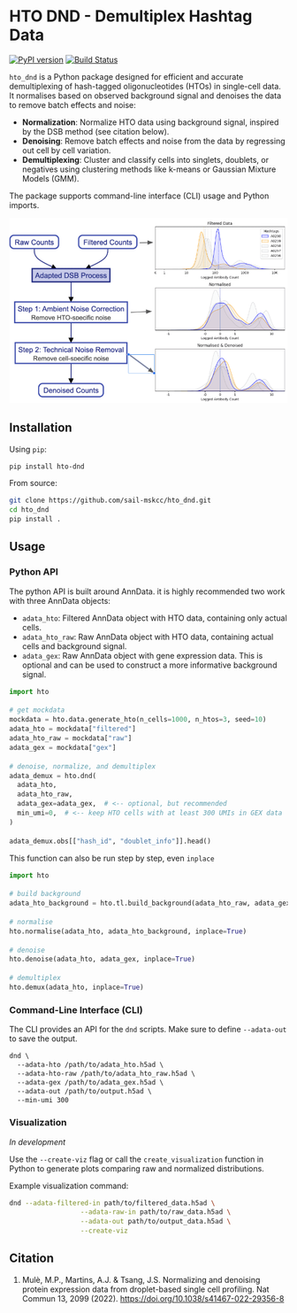 # HTO DND - Demultiplex Hashtag Data

[![PyPI version](https://badge.fury.io/py/hto-dnd.svg)](https://badge.fury.io/py/hto-dnd)
[![Build Status](https://github.com/sail-mskcc/hto_dnd/actions/workflows/python-package.yml/badge.svg)](https://github.com/sail-mskcc/hto_dnd/actions/workflows/test.yml)

`hto_dnd` is a Python package designed for efficient and accurate demultiplexing of hash-tagged oligonucleotides (HTOs) in single-cell data.
It normalises based on observed background signal and denoises the data to remove batch effects and noise:

- **Normalization**: Normalize HTO data using background signal, inspired by the DSB method (see citation below).
- **Denoising**: Remove batch effects and noise from the data by regressing out cell by cell variation.
- **Demultiplexing**: Cluster and classify cells into singlets, doublets, or negatives using clustering methods like k-means or Gaussian Mixture Models (GMM).

The package supports command-line interface (CLI) usage and Python imports.

![HTO DND](./media/pipeline_v0.png)

## Installation

Using `pip`:

```bash
pip install hto-dnd
```

From source:

```bash
git clone https://github.com/sail-mskcc/hto_dnd.git
cd hto_dnd
pip install .
```

## Usage

### Python API

The python API is built around AnnData. it is highly recommended two work with three AnnData objects:

* `adata_hto`: Filtered AnnData object with HTO data, containing only actual cells.
* `adata_hto_raw`: Raw AnnData object with HTO data, containing actual cells and background signal.
* `adata_gex`: Raw AnnData object with gene expression data. This is optional and can be used to construct a more informative background signal.

```python
import hto

# get mockdata
mockdata = hto.data.generate_hto(n_cells=1000, n_htos=3, seed=10)
adata_hto = mockdata["filtered"]
adata_hto_raw = mockdata["raw"]
adata_gex = mockdata["gex"]

# denoise, normalize, and demultiplex
adata_demux = hto.dnd(
  adata_hto,
  adata_hto_raw,
  adata_gex=adata_gex,  # <-- optional, but recommended
  min_umi=0,  # <-- keep HTO cells with at least 300 UMIs in GEX data
)

adata_demux.obs[["hash_id", "doublet_info"]].head()
```

This function can also be run step by step, even `inplace`

```python
import hto

# build background
adata_hto_background = hto.tl.build_background(adata_hto_raw, adata_gex, min_umi=300)

# normalise
hto.normalise(adata_hto, adata_hto_background, inplace=True)

# denoise
hto.denoise(adata_hto, adata_gex, inplace=True)

# demultiplex
hto.demux(adata_hto, inplace=True)
```


### Command-Line Interface (CLI)

The CLI provides an API for the `dnd` scripts. Make sure to define `--adata-out` to save the output.

```
dnd \
  --adata-hto /path/to/adata_hto.h5ad \
  --adata-hto-raw /path/to/adata_hto_raw.h5ad \
  --adata-gex /path/to/adata_gex.h5ad \
  --adata-out /path/to/output.h5ad \
  --min-umi 300
```

### Visualization

*In development*

Use the `--create-viz` flag or call the `create_visualization` function in Python to generate plots comparing raw and normalized distributions.

Example visualization command:

```bash
dnd --adata-filtered-in path/to/filtered_data.h5ad \
                  --adata-raw-in path/to/raw_data.h5ad \
                  --adata-out path/to/output_data.h5ad \
                  --create-viz
```

## Citation

1. Mulè, M.P., Martins, A.J. & Tsang, J.S. Normalizing and denoising protein expression data from droplet-based single cell profiling. Nat Commun 13, 2099 (2022). https://doi.org/10.1038/s41467-022-29356-8